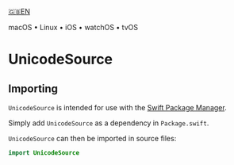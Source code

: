 

[🇬🇧EN](Documentation/🇬🇧EN%20Read%20Me.md) <!--Skip in Jazzy-->

macOS • Linux • iOS • watchOS • tvOS

# UnicodeSource

## Importing

`UnicodeSource` is intended for use with the [Swift Package Manager](https://swift.org/package-manager/).

Simply add `UnicodeSource` as a dependency in `Package.swift`.

`UnicodeSource` can then be imported in source files:

```swift
import UnicodeSource
```

